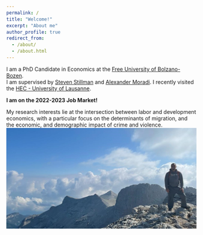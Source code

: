```yaml
---
permalink: /
title: "Welcome!" 
excerpt: "About me"
author_profile: true
redirect_from: 
  - /about/
  - /about.html
---
```


<p>I am a PhD Candidate in Economics at the <td><a target="_blank" href="https://www.unibz.it///">Free University of Bolzano-Bozen</a></td>.<br> I am supervised by <td><a target="_blank"  href="https://www.unibz.it/it/faculties/economics-management/academic-staff/person/36390-steven-stillman">Steven Stillman</a></td> and 
		<td><a target="_blank" href="https://alexandermoradi.org//">Alexander Moradi</a></td>. I recently visited the <td><a target="_blank" href="https://www.unil.ch/de/home.html//">HEC - University of Lausanne</a></td>.<p>
	<p>
		<b>I am on the 2022-2023 Job Market!</b>
		<p>
		My research interests lie at the intersection between labor and development economics, with a particular focus on the determinants of migration, 
		and the economic, and demographic impact of crime and violence.

<img src="/images/personal/olympia.jpg" width="1000"/>


